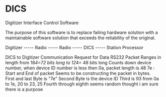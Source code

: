 # DICS
Digitizer Interface Control Software

The purpose of this software is to replace failing hardware solution with a maintainable software solution that exceeds the reliability of the original.


Digitizer ----- Radio ----- Radio ----- DICS ----- Station Processor

DICS to Digitizer Communication 
Request for Data RS232 Packet
  Ranges in length from 18*4=72 bits long to 12*4= 48 bits long
  Counts down device number, when device ID number is less then 0a, packet length is 48
  7e : Start and End of packet
  Seems to be constructing the packet in bytes.  
    First and last Byte is "7e"
    Second Byte is the device ID
    Third is 93 from 0a to 1e, 20 to 23, 25
    Fourth through eighth seems random thought i am sure there is a purpose
    
